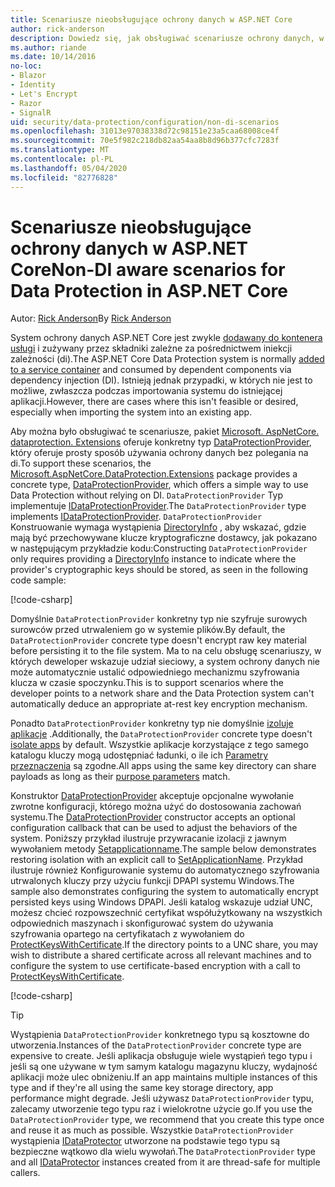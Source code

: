 ```yaml
---
title: Scenariusze nieobsługujące ochrony danych w ASP.NET Core
author: rick-anderson
description: Dowiedz się, jak obsługiwać scenariusze ochrony danych, w których nie możesz lub nie chcesz używać usługi świadczonej przez iniekcję zależności.
ms.author: riande
ms.date: 10/14/2016
no-loc:
- Blazor
- Identity
- Let's Encrypt
- Razor
- SignalR
uid: security/data-protection/configuration/non-di-scenarios
ms.openlocfilehash: 31013e97038338d72c98151e23a5caa68008ce4f
ms.sourcegitcommit: 70e5f982c218db82aa54aa8b8d96b377cfc7283f
ms.translationtype: MT
ms.contentlocale: pl-PL
ms.lasthandoff: 05/04/2020
ms.locfileid: "82776828"
---
```

# <a name="non-di-aware-scenarios-for-data-protection-in-aspnet-core"></a><span data-ttu-id="a363a-103">Scenariusze nieobsługujące ochrony danych w ASP.NET Core</span><span class="sxs-lookup"><span data-stu-id="a363a-103">Non-DI aware scenarios for Data Protection in ASP.NET Core</span></span>

<span data-ttu-id="a363a-104">Autor: [Rick Anderson](https://twitter.com/RickAndMSFT)</span><span class="sxs-lookup"><span data-stu-id="a363a-104">By [Rick Anderson](https://twitter.com/RickAndMSFT)</span></span>

<span data-ttu-id="a363a-105">System ochrony danych ASP.NET Core jest zwykle [dodawany do kontenera usługi](xref:security/data-protection/consumer-apis/overview) i zużywany przez składniki zależne za pośrednictwem iniekcji zależności (di).</span><span class="sxs-lookup"><span data-stu-id="a363a-105">The ASP.NET Core Data Protection system is normally [added to a service container](xref:security/data-protection/consumer-apis/overview) and consumed by dependent components via dependency injection (DI).</span></span> <span data-ttu-id="a363a-106">Istnieją jednak przypadki, w których nie jest to możliwe, zwłaszcza podczas importowania systemu do istniejącej aplikacji.</span><span class="sxs-lookup"><span data-stu-id="a363a-106">However, there are cases where this isn't feasible or desired, especially when importing the system into an existing app.</span></span>

<span data-ttu-id="a363a-107">Aby można było obsługiwać te scenariusze, pakiet [Microsoft. AspNetCore. dataprotection. Extensions](https://www.nuget.org/packages/Microsoft.AspNetCore.DataProtection.Extensions/) oferuje konkretny typ [DataProtectionProvider](/dotnet/api/Microsoft.AspNetCore.DataProtection.DataProtectionProvider), który oferuje prosty sposób używania ochrony danych bez polegania na di.</span><span class="sxs-lookup"><span data-stu-id="a363a-107">To support these scenarios, the [Microsoft.AspNetCore.DataProtection.Extensions](https://www.nuget.org/packages/Microsoft.AspNetCore.DataProtection.Extensions/) package provides a concrete type, [DataProtectionProvider](/dotnet/api/Microsoft.AspNetCore.DataProtection.DataProtectionProvider), which offers a simple way to use Data Protection without relying on DI.</span></span> <span data-ttu-id="a363a-108">`DataProtectionProvider` Typ implementuje [IDataProtectionProvider](/dotnet/api/microsoft.aspnetcore.dataprotection.idataprotectionprovider).</span><span class="sxs-lookup"><span data-stu-id="a363a-108">The `DataProtectionProvider` type implements [IDataProtectionProvider](/dotnet/api/microsoft.aspnetcore.dataprotection.idataprotectionprovider).</span></span> <span data-ttu-id="a363a-109">`DataProtectionProvider` Konstruowanie wymaga wystąpienia [DirectoryInfo](/dotnet/api/system.io.directoryinfo) , aby wskazać, gdzie mają być przechowywane klucze kryptograficzne dostawcy, jak pokazano w następującym przykładzie kodu:</span><span class="sxs-lookup"><span data-stu-id="a363a-109">Constructing `DataProtectionProvider` only requires providing a [DirectoryInfo](/dotnet/api/system.io.directoryinfo) instance to indicate where the provider's cryptographic keys should be stored, as seen in the following code sample:</span></span>

[!code-csharp[](non-di-scenarios/_static/nodisample1.cs)]

<span data-ttu-id="a363a-110">Domyślnie `DataProtectionProvider` konkretny typ nie szyfruje surowych surowców przed utrwaleniem go w systemie plików.</span><span class="sxs-lookup"><span data-stu-id="a363a-110">By default, the `DataProtectionProvider` concrete type doesn't encrypt raw key material before persisting it to the file system.</span></span> <span data-ttu-id="a363a-111">Ma to na celu obsługę scenariuszy, w których deweloper wskazuje udział sieciowy, a system ochrony danych nie może automatycznie ustalić odpowiedniego mechanizmu szyfrowania klucza w czasie spoczynku.</span><span class="sxs-lookup"><span data-stu-id="a363a-111">This is to support scenarios where the developer points to a network share and the Data Protection system can't automatically deduce an appropriate at-rest key encryption mechanism.</span></span>

<span data-ttu-id="a363a-112">Ponadto `DataProtectionProvider` konkretny typ nie domyślnie [izoluje aplikacje](xref:security/data-protection/configuration/overview#per-application-isolation) .</span><span class="sxs-lookup"><span data-stu-id="a363a-112">Additionally, the `DataProtectionProvider` concrete type doesn't [isolate apps](xref:security/data-protection/configuration/overview#per-application-isolation) by default.</span></span> <span data-ttu-id="a363a-113">Wszystkie aplikacje korzystające z tego samego katalogu kluczy mogą udostępniać ładunki, o ile ich [Parametry przeznaczenia](xref:security/data-protection/consumer-apis/purpose-strings) są zgodne.</span><span class="sxs-lookup"><span data-stu-id="a363a-113">All apps using the same key directory can share payloads as long as their [purpose parameters](xref:security/data-protection/consumer-apis/purpose-strings) match.</span></span>

<span data-ttu-id="a363a-114">Konstruktor [DataProtectionProvider](/dotnet/api/microsoft.aspnetcore.dataprotection.dataprotectionprovider) akceptuje opcjonalne wywołanie zwrotne konfiguracji, którego można użyć do dostosowania zachowań systemu.</span><span class="sxs-lookup"><span data-stu-id="a363a-114">The [DataProtectionProvider](/dotnet/api/microsoft.aspnetcore.dataprotection.dataprotectionprovider) constructor accepts an optional configuration callback that can be used to adjust the behaviors of the system.</span></span> <span data-ttu-id="a363a-115">Poniższy przykład ilustruje przywracanie izolacji z jawnym wywołaniem metody [Setapplicationname](/dotnet/api/microsoft.aspnetcore.dataprotection.dataprotectionbuilderextensions.setapplicationname).</span><span class="sxs-lookup"><span data-stu-id="a363a-115">The sample below demonstrates restoring isolation with an explicit call to [SetApplicationName](/dotnet/api/microsoft.aspnetcore.dataprotection.dataprotectionbuilderextensions.setapplicationname).</span></span> <span data-ttu-id="a363a-116">Przykład ilustruje również Konfigurowanie systemu do automatycznego szyfrowania utrwalonych kluczy przy użyciu funkcji DPAPI systemu Windows.</span><span class="sxs-lookup"><span data-stu-id="a363a-116">The sample also demonstrates configuring the system to automatically encrypt persisted keys using Windows DPAPI.</span></span> <span data-ttu-id="a363a-117">Jeśli katalog wskazuje udział UNC, możesz chcieć rozpowszechnić certyfikat współużytkowany na wszystkich odpowiednich maszynach i skonfigurować system do używania szyfrowania opartego na certyfikatach z wywołaniem do [ProtectKeysWithCertificate](/dotnet/api/microsoft.aspnetcore.dataprotection.dataprotectionbuilderextensions.protectkeyswithcertificate).</span><span class="sxs-lookup"><span data-stu-id="a363a-117">If the directory points to a UNC share, you may wish to distribute a shared certificate across all relevant machines and to configure the system to use certificate-based encryption with a call to [ProtectKeysWithCertificate](/dotnet/api/microsoft.aspnetcore.dataprotection.dataprotectionbuilderextensions.protectkeyswithcertificate).</span></span>

[!code-csharp[](non-di-scenarios/_static/nodisample2.cs)]

> [!TIP]
> <span data-ttu-id="a363a-118">Wystąpienia `DataProtectionProvider` konkretnego typu są kosztowne do utworzenia.</span><span class="sxs-lookup"><span data-stu-id="a363a-118">Instances of the `DataProtectionProvider` concrete type are expensive to create.</span></span> <span data-ttu-id="a363a-119">Jeśli aplikacja obsługuje wiele wystąpień tego typu i jeśli są one używane w tym samym katalogu magazynu kluczy, wydajność aplikacji może ulec obniżeniu.</span><span class="sxs-lookup"><span data-stu-id="a363a-119">If an app maintains multiple instances of this type and if they're all using the same key storage directory, app performance might degrade.</span></span> <span data-ttu-id="a363a-120">Jeśli używasz `DataProtectionProvider` typu, zalecamy utworzenie tego typu raz i wielokrotne użycie go.</span><span class="sxs-lookup"><span data-stu-id="a363a-120">If you use the `DataProtectionProvider` type, we recommend that you create this type once and reuse it as much as possible.</span></span> <span data-ttu-id="a363a-121">Wszystkie `DataProtectionProvider` wystąpienia [IDataProtector](/dotnet/api/microsoft.aspnetcore.dataprotection.idataprotector) utworzone na podstawie tego typu są bezpieczne wątkowo dla wielu wywołań.</span><span class="sxs-lookup"><span data-stu-id="a363a-121">The `DataProtectionProvider` type and all [IDataProtector](/dotnet/api/microsoft.aspnetcore.dataprotection.idataprotector) instances created from it are thread-safe for multiple callers.</span></span>
